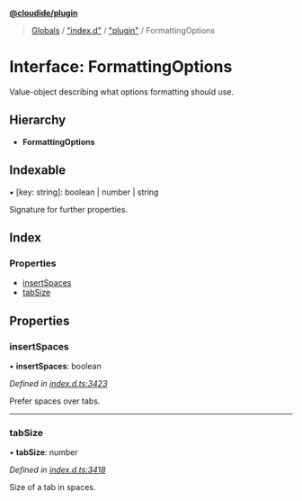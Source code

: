 **[@cloudide/plugin](../README.md)**

> [Globals](../README.md) / ["index.d"](../modules/_index_d_.md) / ["plugin"](../modules/_index_d_._plugin_.md) / FormattingOptions

# Interface: FormattingOptions

Value-object describing what options formatting should use.

## Hierarchy

* **FormattingOptions**

## Indexable

▪ [key: string]: boolean \| number \| string

Signature for further properties.

## Index

### Properties

* [insertSpaces](_index_d_._plugin_.formattingoptions.md#insertspaces)
* [tabSize](_index_d_._plugin_.formattingoptions.md#tabsize)

## Properties

### insertSpaces

•  **insertSpaces**: boolean

*Defined in [index.d.ts:3423](https://github.com/huaweicloud/cloudide-plugin-api/blob/1ab5ef8/index.d.ts#L3423)*

Prefer spaces over tabs.

___

### tabSize

•  **tabSize**: number

*Defined in [index.d.ts:3418](https://github.com/huaweicloud/cloudide-plugin-api/blob/1ab5ef8/index.d.ts#L3418)*

Size of a tab in spaces.
